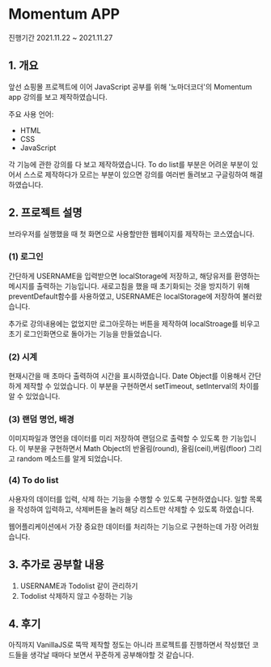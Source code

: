 # Momentum APP

진행기간 2021.11.22 ~ 2021.11.27

## 1. 개요

앞선 쇼핑몰 프로젝트에 이어 JavaScript 공부를 위해 '노마더코더'의 Momentum app 강의를 보고 제작하였습니다.

주요 사용 언어:

- HTML
- CSS
- JavaScript

각 기능에 관한 강의를 다 보고 제작하였습니다. To do list를 부분은 어려운 부분이 있어서 스스로 제작하다가 모르는 부분이 있으면 강의를 여러번 돌려보고 구글링하여 해결하였습니다.

## 2. 프로젝트 설명

브라우저를 실행했을 때 첫 화면으로 사용할만한 웹페이지를 제작하는 코스였습니다.

### (1) 로그인

간단하게 USERNAME을 입력받으면 localStorage에 저장하고, 해당유저를 환영하는 메시지를 출력하는 기능입니다.
새로고침을 했을 때 초기화되는 것을 방지하기 위해 preventDefault함수를 사용하였고, USERNAME은 localStorage에 저장하여 불러왔습니다.

추가로 강의내용에는 없었지만 로그아웃하는 버튼을 제작하여 localStroage를 비우고 초기 로그인화면으로 돌아가는 기능을 만들었습니다.

### (2) 시계

현재시간을 매 초마다 출력하여 시간을 표시하였습니다.
Date Object를 이용해서 간단하게 제작할 수 있었습니다. 이 부분을 구현하면서 setTimeout, setInterval의 차이를 알 수 있었습니다.

### (3) 랜덤 명언, 배경

이미지파일과 명언을 데이터를 미리 저장하여 랜덤으로 출력할 수 있도록 한 기능입니다.
이 부분을 구현하면서 Math Object의 반올림(round), 올림(ceil),버림(floor) 그리고 random 메소드를 알게 되었습니다.

### (4) To do list

사용자의 데이터를 입력, 삭제 하는 기능을 수행할 수 있도록 구현하였습니다.
일할 목록을 작성하여 입력하고, 삭제버튼을 눌러 해당 리스트만 삭제할 수 있도록 하였습니다.

웹어플리케이션에서 가장 중요한 데이터를 처리하는 기능으로 구현하는데 가장 어려웠습니다.

## 3. 추가로 공부할 내용

1. USERNAME과 Todolist 같이 관리하기
2. Todolist 삭제하지 않고 수정하는 기능

## 4. 후기

아직까지 VanillaJS로 뚝딱 제작할 정도는 아니라 프로젝트를 진행하면서 작성했던 코드들을 생각날 때마다 보면서 꾸준하게 공부해야할 것 같습니다.
